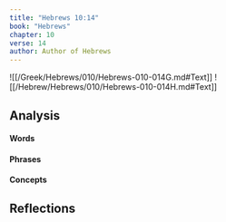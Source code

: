 ```yaml
---
title: "Hebrews 10:14"
book: "Hebrews"
chapter: 10
verse: 14
author: Author of Hebrews
---
```

![[/Greek/Hebrews/010/Hebrews-010-014G.md#Text]]
![[/Hebrew/Hebrews/010/Hebrews-010-014H.md#Text]]

## Analysis

#### Words

#### Phrases

#### Concepts

## Reflections
